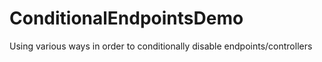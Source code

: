 # ConditionalEndpointsDemo
Using various ways in order to conditionally disable endpoints/controllers
